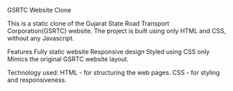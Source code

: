 GSRTC Website Clone

This is a static clone of the Gujarat State Road Transport Corporation(GSRTC) website. The project is built using only HTML and CSS, without any Javascript.

Features
Fully static website
Responsive design
Styled using CSS only
Mimics the original GSRTC website layout.

Technology used:
HTML - for structuring the web pages.
CSS - for styling and responsiveness.
